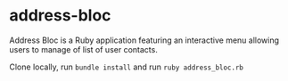 # address-bloc
Address Bloc is a Ruby application featuring an interactive menu allowing users to manage of list of user contacts. 

Clone locally, run `bundle install` and run `ruby address_bloc.rb`
